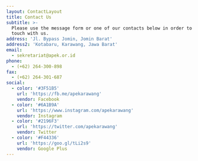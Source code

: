```yaml
---
layout: ContactLayout
title: Contact Us
subtitle: >-
  Please use the message form or one of our contacts below in order to get in
  touch with us.
address: 'Jl. Bypass Jomin, Jomin Barat'
address2: 'Kotabaru, Karawang, Jawa Barat'
email:
  - sekretariat@apek.or.id
phone:
  - (+62) 264-300-898
fax:
  - (+62) 264-301-687
social:
  - color: '#3F51B5'
    url: 'https://fb.me/apekarawang'
    vendor: Facebook
  - color: '#6A1B9A'
    url: 'https://www.instagram.com/apekarawang'
    vendor: Instagram
  - color: '#2196F3'
    url: 'https://twitter.com/apekarawang'
    vendor: Twitter
  - color: '#F44336'
    url: 'https://goo.gl/tLi2s9'
    vendor: Google Plus
---
```


